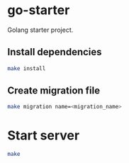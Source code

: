 # go-starter

Golang starter project.

## Install dependencies

```bash
make install
```

## Create migration file

```bash
make migration name=<migration_name>
```

# Start server

```bash
make
```
